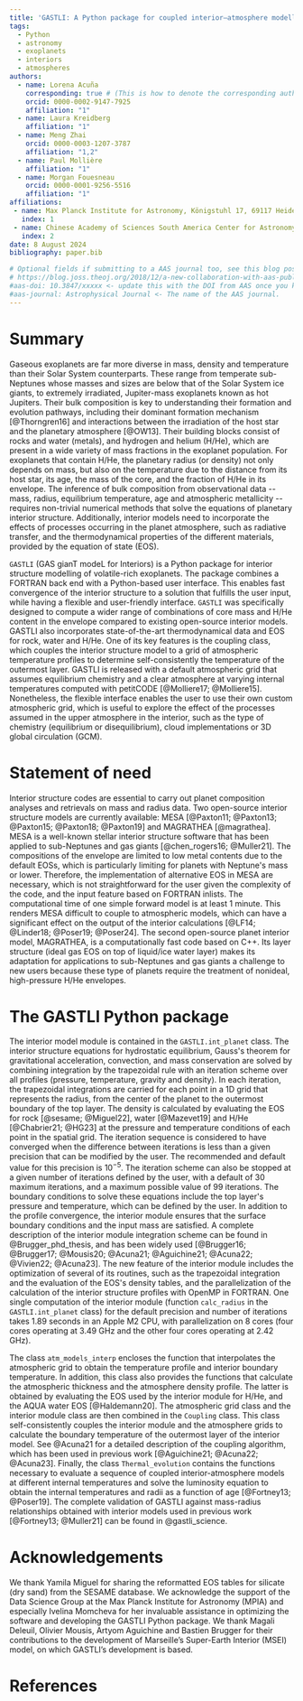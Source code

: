 ```yaml
---
title: 'GASTLI: A Python package for coupled interior–atmosphere modelling of volatile-rich planets'
tags:
  - Python
  - astronomy
  - exoplanets
  - interiors
  - atmospheres
authors:
  - name: Lorena Acuña 
    corresponding: true # (This is how to denote the corresponding author)
    orcid: 0000-0002-9147-7925
    affiliation: "1" 
  - name: Laura Kreidberg
    affiliation: "1"
  - name: Meng Zhai
    orcid: 0000-0003-1207-3787
    affiliation: "1,2"
  - name: Paul Mollière
    affiliation: "1"
  - name: Morgan Fouesneau
    orcid: 0000-0001-9256-5516
    affiliation: "1"
affiliations:
 - name: Max Planck Institute for Astronomy, Königstuhl 17, 69117 Heidelberg, Germany
   index: 1
 - name: Chinese Academy of Sciences South America Center for Astronomy (CASSACA), National Astronomical Observatories, Chinese Academy of  Sciences, Beijing 100101, PR China
   index: 2
date: 8 August 2024
bibliography: paper.bib

# Optional fields if submitting to a AAS journal too, see this blog post:
# https://blog.joss.theoj.org/2018/12/a-new-collaboration-with-aas-publishing
#aas-doi: 10.3847/xxxxx <- update this with the DOI from AAS once you know it.
#aas-journal: Astrophysical Journal <- The name of the AAS journal.
---
```


# Summary

Gaseous exoplanets are far more diverse in mass, density and temperature than their Solar System counterparts. These range from temperate sub-Neptunes whose masses and sizes are below that of the Solar System ice giants, to extremely irradiated, Jupiter-mass exoplanets known as hot Jupiters. Their bulk composition is key to understanding their formation and evolution pathways, including their dominant formation mechanism [@Thorngren16] and interactions between the irradiation of the host star and the planetary atmosphere [@OW13]. Their building blocks consist of rocks and water (metals), and hydrogen and helium (H/He), which are present in a wide variety of mass fractions in the exoplanet population. For exoplanets that contain H/He, the planetary radius (or density) not only depends on mass, but also on the temperature due to the distance from its host star, its age, the mass of the core, and the fraction of H/He in its envelope. The inference of bulk composition from observational data -- mass, radius, equilibrium temperature, age and atmospheric metallicity -- requires non-trivial numerical methods that solve the equations of planetary interior structure. Additionally, interior models need to incorporate the effects of processes occurring in the planet atmosphere, such as radiative transfer, and the thermodynamical properties of the different materials, provided by the equation of state (EOS).

`GASTLI` (GAS gianT modeL for Interiors) is a Python package for interior structure modelling of volatile-rich exoplanets. The package combines a FORTRAN back end with a Python-based user interface. This enables fast convergence of the interior structure to a solution that fulfills the user input, while having a flexible and user-friendly interface. `GASTLI` was specifically designed to compute a wider range of combinations of core mass and H/He content in the envelope compared to existing open-source interior models. GASTLI also incorporates state-of-the-art thermodynamical data and EOS for rock, water and H/He. One of its key features is the coupling class, which couples the interior structure model to a grid of atmospheric temperature profiles to determine self-consistently the temperature of the outermost layer. GASTLI is released with a default atmospheric grid that assumes equilibrium chemistry and a clear atmosphere at varying internal temperatures computed with petitCODE [@Molliere17; @Molliere15]. Nonetheless, the flexible interface enables the user to use their own custom atmospheric grid, which is useful to explore the effect of the processes assumed in the upper atmosphere in the interior, such as the type of chemistry (equilibrium or disequilibrium), cloud implementations or 3D global circulation (GCM). 


# Statement of need

Interior structure codes are essential to carry out planet composition analyses and retrievals on mass and radius data. Two open-source interior structure models are currently available: MESA [@Paxton11; @Paxton13; @Paxton15; @Paxton18; @Paxton19] and MAGRATHEA [@magrathea]. MESA is a well-known stellar interior structure software that has been applied to sub-Neptunes and gas giants [@chen_rogers16; @Muller21]. The compositions of the envelope are limited to low metal contents due to the default EOSs, which is particularly limiting for planets with Neptune's mass or lower. Therefore, the implementation of alternative EOS in MESA are necessary, which is not straightforward for the user given the complexity of the code, and the input feature based on FORTRAN inlists. The computational time of one simple forward model is at least 1 minute. This renders MESA difficult to couple to atmospheric models, which can have a significant effect on the output of the interior calculations [@LF14; @Linder18; @Poser19; @Poser24]. The second open-source planet interior model, MAGRATHEA, is a computationally fast code based on C++. Its layer structure (ideal gas EOS on top of liquid/ice water layer) makes its adaptation for applications to sub-Neptunes and gas giants a challenge to new users because these type of planets require the treatment of nonideal, high-pressure H/He envelopes.



# The GASTLI Python package


The interior model module is contained in the `GASTLI.int_planet` class. The interior structure equations for hydrostatic equilibrium, Gauss's theorem for gravitational acceleration, convection, and mass conservation are solved by combining integration by the trapezoidal rule with an iteration scheme over all profiles (pressure, temperature, gravity and density). In each iteration, the trapezoidal integrations are carried for each point in a 1D grid that represents the radius, from the center of the planet to the outermost boundary of the top layer. The density is calculated by evaluating the EOS for rock [@sesame; @Miguel22], water [@Mazevet19] and H/He [@Chabrier21; @HG23] at the pressure and temperature conditions of each point in the spatial grid. The iteration sequence is considered to have converged when the difference between iterations is less than a given precision that can be modified by the user. The recommended and default value for this precision is $10^{-5}$. The iteration scheme can also be stopped at a given number of iterations defined by the user, with a default of 30 maximum iterations, and a maximum possible value of 99 iterations. The boundary conditions to solve these equations include the top layer's pressure and temperature, which can be defined by the user. In addition to the profile convergence, the interior module ensures that the surface boundary conditions and the input mass are satisfied. A complete description of the interior module integration scheme can be found in @Brugger_phd_thesis, and has been widely used [@Brugger16; @Brugger17; @Mousis20; @Acuna21; @Aguichine21; @Acuna22; @Vivien22; @Acuna23]. The new feature of the interior module includes the optimization of several of its routines, such as the trapezoidal integration and the evaluation of the EOS's density tables, and the parallelization of the calculation of the interior structure profiles with OpenMP in FORTRAN. One single computation of the interior module (function `calc_radius` in the `GASTLI.int_planet` class) for the default precision and number of iterations takes 1.89 seconds in an Apple M2 CPU, with parallelization on 8 cores (four cores operating at 3.49 GHz and the other four cores operating at 2.42 GHz).

The class `atm_models_interp` encloses the function that interpolates the atmospheric grid to obtain the temperature profile and interior boundary temperature. In addition, this class also provides the functions that calculate the atmospheric thickness and the atmosphere density profile. The latter is obtained by evaluating the EOS used by the interior module for H/He, and the AQUA water EOS [@Haldemann20]. The atmospheric grid class and the interior module class are then combined in the `Coupling` class. This class self-consistently couples the interior module and the atmosphere grids to calculate the boundary temperature of the outermost layer of the interior model. See @Acuna21 for a detailed description of the coupling algorithm, which has been used in previous work [@Aguichine21; @Acuna22; @Acuna23]. Finally, the class `Thermal_evolution` contains the functions necessary to evaluate a sequence of coupled interior-atmosphere models at different internal temperatures and solve the luminosity equation to obtain the internal temperatures and radii as a function of age [@Fortney13; @Poser19]. The complete validation of GASTLI against mass-radius relationships obtained with interior models used in previous work [@Fortney13; @Muller21] can be found in @gastli_science.


# Acknowledgements

We thank Yamila Miguel for sharing the reformatted EOS tables for silicate (dry sand) from the SESAME database. We acknowledge the support of the Data Science Group at the Max Planck Institute for Astronomy (MPIA) and especially Ivelina Momcheva for her invaluable assistance in optimizing the software and developing the GASTLI Python package. We thank Magali Deleuil, Olivier Mousis, Artyom Aguichine and Bastien Brugger for their contributions to the development of Marseille’s Super-Earth Interior (MSEI) model, on which GASTLI’s development is based.


# References
